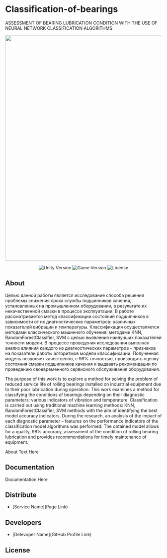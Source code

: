 # Classification-of-bearings
ASSESSMENT OF BEARING LUBRICATION CONDITION WITH THE USE OF NEURAL NETWORK CLASSIFICATION ALGORITHMS
<p align="center">
      <img src="[https://github.com/PavelKrinitsin/Classification-of-bearings/blob/main/1.jpg)" width="726">
</p>

<p align="center">
   <img src="" alt="Unity Version">
   <img src="" alt="Game Version">
   <img src="" alt="License">
</p>

## About
Целью данной работы является исследование способа решения проблемы снижения срока службы подшипников качения, установленных на промышленном оборудовании, в результате их некачественной смазки в процессе эксплуатации. 
В работе рассматривается метод классификации состояний подшипников в зависимости от их диагностических параметров: различных показателей вибрации и температуры. Классификация осуществляется методами классического машинного обучения: методами KNN, RandomForestClassifier, SVM с целью выявления наилучших показателей точности модели. В процессе проведения исследования выполнен анализ влияния каждого из диагностических параметров – признаков на показатели работы алгоритмов модели классификации. Полученная модель позволяет качественно, с 98% точностью, производить оценку состояния смазки подшипников качения и выдавать рекомендации по проведению своевременного сервисного обслуживания оборудования. 


The purpose of this work is to explore a method for solving the problem of reduced service life of rolling bearings installed on industrial equipment due to their poor lubrication during operation. 
This work examines a method for classifying the conditions of bearings depending on their diagnostic parameters: various indicators of vibration and temperature. Classification is carried out using traditional machine learning methods: KNN, RandomForestClassifier, SVM methods with the aim of identifying the best model accuracy indicators. During the research, an analysis of the impact of each diagnostic parameter – features on the performance indicators of the classification model algorithms was performed. The obtained model allows for a quality, 98% accuracy, assessment of the condition of rolling bearing lubrication and provides recommendations for timely maintenance of equipment.


About Text Here

## Documentation

Documentation Here

## Distribute

- [Service Name](Page Link)


## Developers

- [Delevoper Name](GitHub Profile Link)

## License
